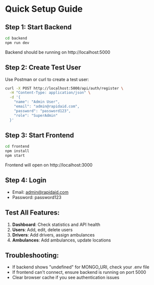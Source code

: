 # Quick Setup Guide

## Step 1: Start Backend
```bash
cd backend
npm run dev
```
Backend should be running on http://localhost:5000

## Step 2: Create Test User
Use Postman or curl to create a test user:

```bash
curl -X POST http://localhost:5000/api/auth/register \
  -H "Content-Type: application/json" \
  -d '{
    "name": "Admin User",
    "email": "admin@rapidaid.com",
    "password": "password123",
    "role": "SuperAdmin"
  }'
```

## Step 3: Start Frontend
```bash
cd frontend
npm install
npm start
```
Frontend will open on http://localhost:3000

## Step 4: Login
- Email: admin@rapidaid.com
- Password: password123

## Test All Features:
1. **Dashboard**: Check statistics and API health
2. **Users**: Add, edit, delete users
3. **Drivers**: Add drivers, assign ambulances
4. **Ambulances**: Add ambulances, update locations

## Troubleshooting:
- If backend shows "undefined" for MONGO_URI, check your .env file
- If frontend can't connect, ensure backend is running on port 5000
- Clear browser cache if you see authentication issues
